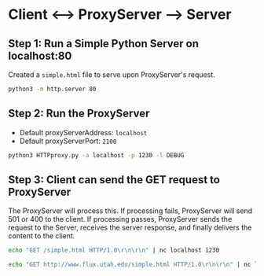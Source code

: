 # Client <--> ProxyServer --> Server

## Step 1: Run a Simple Python Server on localhost:80

Created a `simple.html` file to serve upon ProxyServer's request.

```bash
python3 -m http.server 80
```

## Step 2: Run the ProxyServer

- Default proxyServerAddress: `localhost`
- Default proxyServerPort: `2100`

```bash
python3 HTTPproxy.py -a localhost -p 1230 -l DEBUG
```

## Step 3: Client can send the GET request to ProxyServer

The ProxyServer will process this. If processing fails, ProxyServer will send 501 or 400 to the client. If processing passes, ProxyServer sends the request to the Server, receives the server response, and finally delivers the content to the client.

```bash
echo "GET /simple.html HTTP/1.0\r\n\r\n" | nc localhost 1230

echo "GET http://www.flux.utah.edu/simple.html HTTP/1.0\r\n\r\n" | nc localhost 1230

```
